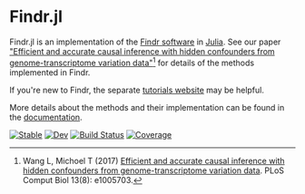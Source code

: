 # Findr.jl

Findr.jl is an implementation of the [Findr software](https://github.com/lingfeiwang/findr) in [Julia](https://julialang.org/). See our paper ["Efficient and accurate causal inference with hidden confounders from genome-transcriptome variation data"](https://doi.org/10.1371/journal.pcbi.1005703)[^Wang2017] for  details of the methods implemented in Findr.

If you're new to Findr, the separate [tutorials website](https://tmichoel.github.io/FindrTutorials) may be helpful.

More details about the methods and their implementation can be found in the [documentation](https://tmichoel.github.io/Findr.jl).


[^Wang2017]: Wang L, Michoel T (2017) [Efficient and accurate causal inference with hidden confounders from genome-transcriptome variation data](https://doi.org/10.1371/journal.pcbi.1005703). PLoS Comput Biol 13(8): e1005703.

[![Stable](https://img.shields.io/badge/docs-stable-blue.svg)](https://tmichoel.github.io/Findr.jl/stable/)
[![Dev](https://img.shields.io/badge/docs-dev-blue.svg)](https://tmichoel.github.io/Findr.jl/dev/)
[![Build Status](https://github.com/tmichoel/Findr.jl/actions/workflows/CI.yml/badge.svg?branch=main)](https://github.com/tmichoel/Findr.jl/actions/workflows/CI.yml?query=branch%3Amain)
[![Coverage](https://codecov.io/gh/tmichoel/Findr.jl/branch/main/graph/badge.svg)](https://codecov.io/gh/tmichoel/Findr.jl)
